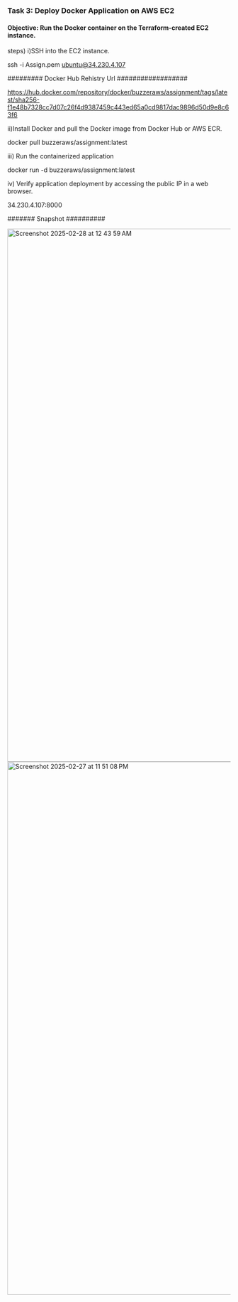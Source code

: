 ### Task 3: Deploy Docker Application on AWS EC2
#### Objective: Run the Docker container on the Terraform-created EC2 instance. 
steps)
i)SSH into the EC2 instance.

ssh -i Assign.pem ubuntu@34.230.4.107

#########   Docker Hub Rehistry Url  ##################

https://hub.docker.com/repository/docker/buzzeraws/assignment/tags/latest/sha256-f1e48b7328cc7d07c26f4d9387459c443ed65a0cd9817dac9896d50d9e8c63f6

ii)Install Docker and pull the Docker image from Docker Hub or AWS ECR.

docker pull buzzeraws/assignment:latest

iii) Run the containerized application

docker run -d buzzeraws/assignment:latest

iv) Verify application deployment by accessing the public IP in a web browser.

34.230.4.107:8000

####### Snapshot ##########

<img width="1200" alt="Screenshot 2025-02-28 at 12 43 59 AM" src="https://github.com/user-attachments/assets/4ab66178-2e0a-4ae6-abf5-eecfc5911655" />


<img width="1200" alt="Screenshot 2025-02-27 at 11 51 08 PM" src="https://github.com/user-attachments/assets/1833ae05-e844-4f28-b4ab-e60b9be388ee" />


